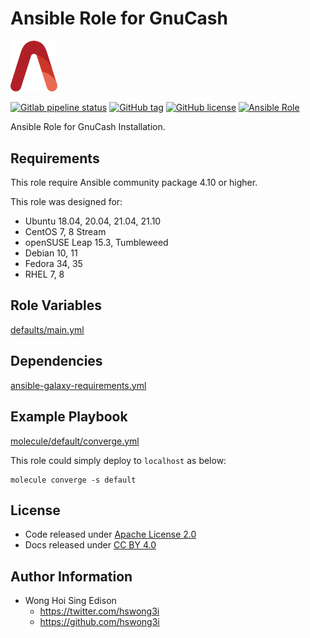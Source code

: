 # Ansible Role for GnuCash

<img src="/alvistack.svg" width="75" alt="AlviStack">

[![Gitlab pipeline status](https://img.shields.io/gitlab/pipeline/alvistack/ansible-role-gnucash/master)](https://gitlab.com/alvistack/ansible-role-gnucash/-/pipelines)
[![GitHub tag](https://img.shields.io/github/tag/alvistack/ansible-role-gnucash.svg)](https://github.com/alvistack/ansible-role-gnucash/tags)
[![GitHub license](https://img.shields.io/github/license/alvistack/ansible-role-gnucash.svg)](https://github.com/alvistack/ansible-role-gnucash/blob/master/LICENSE)
[![Ansible Role](https://img.shields.io/badge/galaxy-alvistack.gnucash-blue.svg)](https://galaxy.ansible.com/alvistack/gnucash)

Ansible Role for GnuCash Installation.

## Requirements

This role require Ansible community package 4.10 or higher.

This role was designed for:

  - Ubuntu 18.04, 20.04, 21.04, 21.10
  - CentOS 7, 8 Stream
  - openSUSE Leap 15.3, Tumbleweed
  - Debian 10, 11
  - Fedora 34, 35
  - RHEL 7, 8

## Role Variables

[defaults/main.yml](defaults/main.yml)

## Dependencies

[ansible-galaxy-requirements.yml](ansible-galaxy-requirements.yml)

## Example Playbook

[molecule/default/converge.yml](molecule/default/converge.yml)

This role could simply deploy to `localhost` as below:

    molecule converge -s default

## License

  - Code released under [Apache License 2.0](LICENSE)
  - Docs released under [CC BY 4.0](http://creativecommons.org/licenses/by/4.0/)

## Author Information

  - Wong Hoi Sing Edison
      - <https://twitter.com/hswong3i>
      - <https://github.com/hswong3i>
